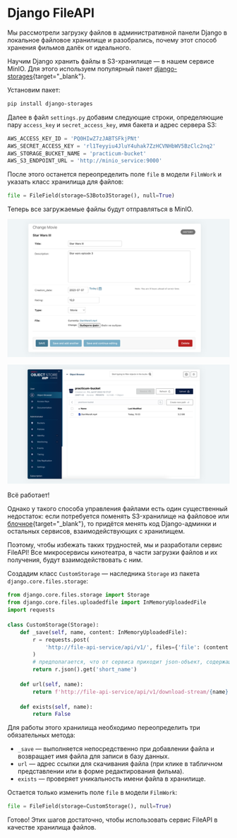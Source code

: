 # Django FileAPI

Мы рассмотрели загрузку файлов в административной панели Django в локальное файловое хранилище и разобрались, почему этот способ хранения фильмов далёк от идеального.

Научим Django хранить файлы в S3-хранилище — в нашем сервисе MinIO. Для этого используем популярный пакет [django-storages](https://django-storages.readthedocs.io/en/latest/index.html){target="_blank"}.

Установим пакет:

```bash
pip install django-storages
```

Далее в файл `settings.py` добавим следующие строки, определяющие пару `access_key` и `secret_access_key`, имя бакета и адрес сервера S3:

```python
AWS_ACCESS_KEY_ID = 'PQ0HIwZ7zJABTSFkjPNt'
AWS_SECRET_ACCESS_KEY = 'rl1Teyyiu4JluY4uhak7ZzHCVNHbWV5BzClc2nq2'
AWS_STORAGE_BUCKET_NAME = 'practicum-bucket'
AWS_S3_ENDPOINT_URL = 'http://minio_service:9000'
```

После этого останется переопределить поле `file` в модели `FilmWork` и указать класс хранилища для файлов:

```python
file = FileField(storage=S3Boto3Storage(), null=True)
```

Теперь все загружаемые файлы будут отправляться в MinIO.

![image](images/star_wars_in_django_fin.png)

![image](images/star_wars_in_s3_fin.png)

Всё работает! 

Однако у такого способа управления файлами есть один существенный недостаток: если потребуется поменять S3-хранилище на файловое или [блочное](https://aws.amazon.com/ru/what-is/block-storage/){target="_blank"}, то придётся менять код Django-админки и остальных сервисов, взаимодействующих с хранилищем.

Поэтому, чтобы избежать таких трудностей, мы и разработали сервис FileAPI! Все микросервисы кинотеатра, в части загрузки файлов и их получения, будут взаимодействовать с ним. 

Создадим класс `CustomStorage` — наследника `Storage` из пакета `django.core.files.storage`:

```python
from django.core.files.storage import Storage
from django.core.files.uploadedfile import InMemoryUploadedFile
import requests

class CustomStorage(Storage):
    def _save(self, name, content: InMemoryUploadedFile):
        r = requests.post(
            'http://file-api-service/api/v1/', files={'file': (content.name, content, content.content_type)}
        )
        # предполагается, что от сервиса приходит json-объект, содержащий поле 'short_name' с коротким именем файла
        return r.json().get('short_name')

    def url(self, name):
        return f'http://file-api-service/api/v1/download-stream/{name}'

    def exists(self, name):
        return False
```

Для работы этого хранилища необходимо переопределить три обязательных метода:
* `_save` — выполняется непосредственно при добавлении файла и возвращает имя файла для записи в базу данных. 
* `url` — адрес ссылки для скачивания файла (при клике в табличном представлении или в форме редактирования фильма).
* `exists` — проверяет уникальность имени файла в хранилище.

Остается только изменить поле `file` в модели `FilmWork`:

```python
file = FileField(storage=CustomStorage(), null=True)
```

Готово! Этих шагов достаточно, чтобы использовать сервис FileAPI в качестве хранилища файлов.
